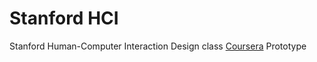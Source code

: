 Stanford HCI
============

Stanford Human-Computer Interaction Design class [Coursera](http://www.coursera.org/) Prototype